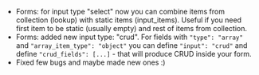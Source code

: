 - Forms: for input type "select" now you can combine items from collection (lookup) with static items (input_items). Useful if you need first item to be static (usually empty) and rest of items from collection.
- Forms: added new input type: "crud". For fields with `"type": "array"` and `"array_item_type": "object"` you can define `"input": "crud"` and define `"crud_fields": [...]` - that will produce CRUD inside your form.
- Fixed few bugs and maybe made new ones :)
